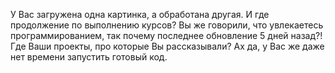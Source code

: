 
У Вас загружена одна картинка, а обработана другая. И где продолжение по выполнению курсов? Вы же говорили, что увлекаетесь программированием, так почему последнее обновление 5 дней назад?! Где Ваши проекты, про которые Вы рассказывали? Ах да, у Вас же даже нет времени запустить готовый код.
